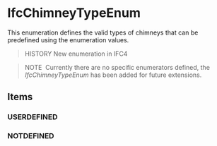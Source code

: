 # IfcChimneyTypeEnum

This enumeration defines the valid types of chimneys that can be predefined using the enumeration values.<!-- end of definition -->

> HISTORY  New enumeration in IFC4

> NOTE  Currently there are no specific enumerators defined, the _IfcChimneyTypeEnum_ has been added for future extensions.

## Items

### USERDEFINED


### NOTDEFINED


